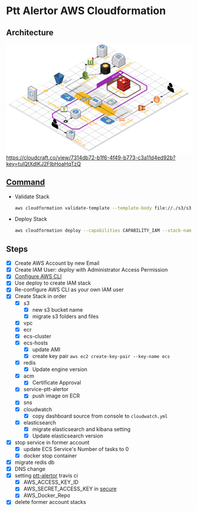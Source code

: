 # Ptt Alertor AWS Cloudformation

## Architecture

![architecture](ptt_alertor_architecture.png)
<https://cloudcraft.co/view/7314db72-b1f6-4f49-b773-c3a11d4ed92b?key=tulQtXdlKJ2FIbHoaHqTzQ>

## [Command](http://docs.aws.amazon.com/cli/latest/reference/cloudformation/index.html#cli-aws-cloudformation)

* Validate Stack

  ```bash
  aws cloudformation validate-template --template-body file://./s3/s3.yaml
  ```

* Deploy Stack

  ```bash
  aws cloudformation deploy --capabilities CAPABILITY_IAM --stack-name Production-S3 --template-file s3/s3.yaml
  ```

## Steps

* [x] Create AWS Account by new Email
* [x] Create IAM User: *deploy* with Administrator Access Permission
* [x] [Configure AWS CLI](https://docs.aws.amazon.com/en_us/cli/latest/userguide/cli-chap-getting-started.html)
* [x] Use deploy to create IAM stack
* [x] Re-configure AWS CLI as your own IAM user
* [x] Create Stack in order
  * [x] s3
    * [x] new s3 bucket name
    * [x] migrate s3 folders and files
  * [x] vpc
  * [x] ecr
  * [x] ecs-cluster
  * [x] ecs-hosts
    * [x] update AMI
    * [x] create key pair `aws ec2 create-key-pair --key-name ecs`
  * [x] redis
    * [x] Update engine version
  * [x] acm
    * [x] Certificate Approval
  * [x] service-ptt-alertor
    * [x] push image on ECR
  * [x] sns
  * [x] cloudwatch
    * [x] copy dashboard source from console to `cloudwatch.yml`
  * [x] elasticsearch
    * [x] migrate elasticsearch and kibana setting
    * [x] Update elasticsearch version
* [x] stop service in former account
  * [x] update ECS Service's Number of tasks to 0
  * [x] docker stop container
* [x] migrate redis db
* [x] DNS change
* [x] setting [ptt-alertor](https://github.com/meifamily/ptt-alertor) travis ci
  * [x] AWS_ACCESS_KEY_ID
  * [x] AWS_SECRET_ACCESS_KEY in [secure](https://docs.travis-ci.com/user/environment-variables/#encrypting-environment-variables)
  * [x] AWS_Docker_Repo
* [x] delete former account stacks